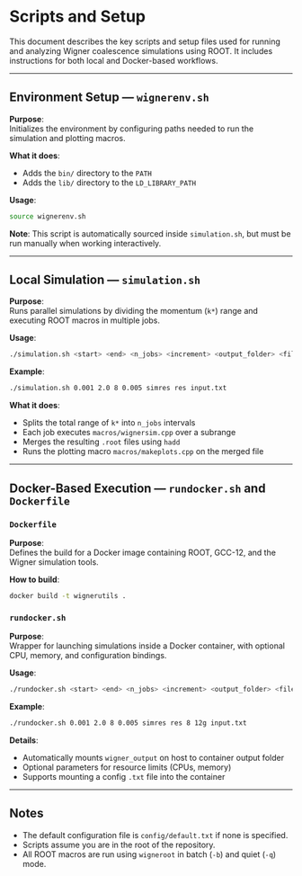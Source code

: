 # Scripts and Setup

This document describes the key scripts and setup files used for running and analyzing Wigner coalescence simulations using ROOT. It includes instructions for both local and Docker-based workflows.

---

## Environment Setup — `wignerenv.sh`

**Purpose**:  
Initializes the environment by configuring paths needed to run the simulation and plotting macros.

**What it does**:
- Adds the `bin/` directory to the `PATH`
- Adds the `lib/` directory to the `LD_LIBRARY_PATH`

**Usage**:
```bash
source wignerenv.sh
```

**Note**: This script is automatically sourced inside `simulation.sh`, but must be run manually when working interactively.

---

## Local Simulation — `simulation.sh`

**Purpose**:  
Runs parallel simulations by dividing the momentum (`k*`) range and executing ROOT macros in multiple jobs.

**Usage**:
```bash
./simulation.sh <start> <end> <n_jobs> <increment> <output_folder> <file_prefix> [config_file]
```

**Example**:
```bash
./simulation.sh 0.001 2.0 8 0.005 simres res input.txt
```

**What it does**:
- Splits the total range of `k*` into `n_jobs` intervals
- Each job executes `macros/wignersim.cpp` over a subrange
- Merges the resulting `.root` files using `hadd`
- Runs the plotting macro `macros/makeplots.cpp` on the merged file

---

## Docker-Based Execution — `rundocker.sh` and `Dockerfile`

### `Dockerfile`

**Purpose**:  
Defines the build for a Docker image containing ROOT, GCC-12, and the Wigner simulation tools.

**How to build**:
```bash
docker build -t wignerutils .
```

### `rundocker.sh`

**Purpose**:  
Wrapper for launching simulations inside a Docker container, with optional CPU, memory, and configuration bindings.

**Usage**:
```bash
./rundocker.sh <start> <end> <n_jobs> <increment> <output_folder> <file_prefix> [cpus] [memory] [config_file]
```

**Example**:
```bash
./rundocker.sh 0.001 2.0 8 0.005 simres res 8 12g input.txt
```

**Details**:
- Automatically mounts `wigner_output` on host to container output folder
- Optional parameters for resource limits (CPUs, memory)
- Supports mounting a config `.txt` file into the container

---

## Notes

- The default configuration file is `config/default.txt` if none is specified.
- Scripts assume you are in the root of the repository.
- All ROOT macros are run using `wigneroot` in batch (`-b`) and quiet (`-q`) mode.
